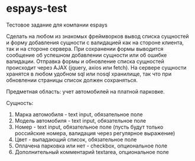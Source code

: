 # espays-test
Тестовое задание для компании espays

Сделать на любом из знакомых фреймворков вывод списка сущностей и форму добавления сущности с валидацией как на стороне клиента, так и на стороне сервера. При сохранении формы выводится сообщение об успешном добавлении сущности или об ошибке валидации. Отправка формы и обновление списка сущностей происходит через AJAX (jquery, axios или fetch). На сервере сущности хранятся в любом удобном sql или nosql хранилище, так что при обновлении страницы список должен сохраняться.

Предметная область: учет автомобилей на платной парковке.

Сущность:
1) Марка автомобиля - text input, обязательное поле
2) Модель автомобиля  - text input, обязательное поле
3) Номер - text input, обязательное поле (пусть будут только российские номера, валидация через регулярное выражение)
4) Цвет - выпадающий список, обязательное поле
5) Оплачена парковка или нет - checkbox, опциональное поле
6) Дополнительный комментарий textarea, опциональное поле
